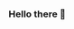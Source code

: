 ### Hello there 👋

<!--
**Berk035/Berk035** is a ✨ _special_ ✨ repository because its `README.md` (this file) appears on your GitHub profile.

# About Berk;

- 🔭 I’m currently working as Research Asst.
- 🌱 I’m currently learning ML, Robotics and Autonomous Systems.

![Dino](<img src="https://raw.githubusercontent.com/Berk035/Berk035/master/dinosaur.gif" width="30px">)
